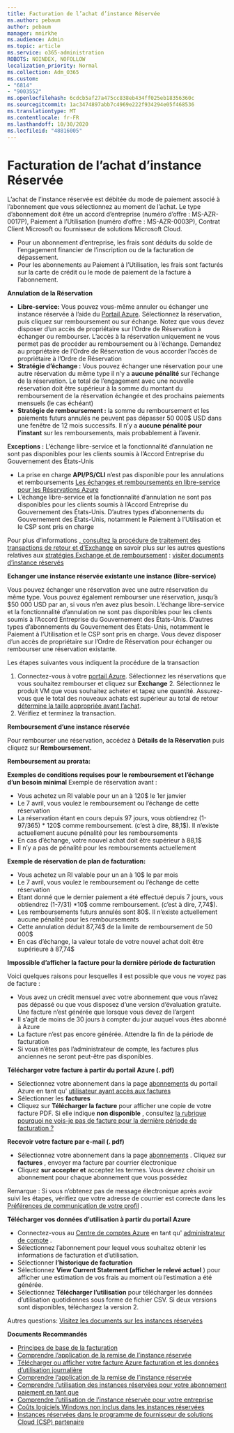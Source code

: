 ```yaml
---
title: Facturation de l’achat d’instance Réservée
ms.author: pebaum
author: pebaum
manager: mnirkhe
ms.audience: Admin
ms.topic: article
ms.service: o365-administration
ROBOTS: NOINDEX, NOFOLLOW
localization_priority: Normal
ms.collection: Adm_O365
ms.custom:
- "6814"
- "9003552"
ms.openlocfilehash: 6cdcb5af27a475cc838eb434ff025eb18356360c
ms.sourcegitcommit: 1ac3474897abb7c4969e222f934294e05f468536
ms.translationtype: MT
ms.contentlocale: fr-FR
ms.lasthandoff: 10/30/2020
ms.locfileid: "48816005"
---
```

# <a name="billing-for-reserved-instance-purchase"></a>Facturation de l’achat d’instance Réservée

L’achat de l’instance réservée est débitée du mode de paiement associé à l’abonnement que vous sélectionnez au moment de l’achat. Le type d’abonnement doit être un accord d’entreprise (numéro d’offre : MS-AZR-0017P), Paiement à l’Utilisation (numéro d’offre : MS-AZR-0003P), Contrat Client Microsoft ou fournisseur de solutions Microsoft Cloud.

- Pour un abonnement d’entreprise, les frais sont déduits du solde de l’engagement financier de l’inscription ou de la facturation de dépassement.
- Pour les abonnements au Paiement à l’Utilisation, les frais sont facturés sur la carte de crédit ou le mode de paiement de la facture à l’abonnement.

**Annulation de la Réservation**

- **Libre-service:** Vous pouvez vous-même annuler ou échanger une instance réservée à l’aide du [Portail Azure](https://portal.azure.com/#blade/Microsoft_Azure_Reservations/ReservationsBrowseBlade). Sélectionnez la réservation, puis cliquez sur remboursement ou sur échange. Notez que vous devez disposer d’un accès de propriétaire sur l’Ordre de Réservation à échanger ou rembourser. L’accès à la réservation uniquement ne vous permet pas de procéder au remboursement ou à l’échange. Demandez au propriétaire de l’Ordre de Réservation de vous accorder l’accès de propriétaire à l’Ordre de Réservation
- **Stratégie d’échange :** Vous pouvez échanger une réservation pour une autre réservation du même type il n’y a **aucune pénalité** sur l’échange de la réservation. Le total de l’engagement avec une nouvelle réservation doit être supérieur à la somme du montant du remboursement de la réservation échangée et des prochains paiements mensuels (le cas échéant)
- **Stratégie de remboursement :** la somme du remboursement et les paiements futurs annulés ne peuvent pas dépasser 50 000$ USD dans une fenêtre de 12 mois successifs. Il n’y a **aucune pénalité pour l’instant** sur les remboursements, mais probablement à l’avenir.

**Exceptions :** L’échange libre-service et la fonctionnalité d’annulation ne sont pas disponibles pour les clients soumis à l’Accord Entreprise du Gouvernement des États-Unis

- La prise en charge **API/PS/CLI** n’est pas disponible pour les annulations et remboursements [Les échanges et remboursements en libre-service pour les Réservations Azure](https://docs.microsoft.com/azure/cost-management-billing/reservations/exchange-and-refund-azure-reservations?WT.mc_id=Portal-Microsoft_Azure_Support)
- L’échange libre-service et la fonctionnalité d’annulation ne sont pas disponibles pour les clients soumis à l’Accord Entreprise du Gouvernement des États-Unis. D’autres types d’abonnements du Gouvernement des États-Unis, notamment le Paiement à l’Utilisation et le CSP sont pris en charge

Pour plus d’informations [, consultez la procédure de traitement des transactions de retour et d’Exchange](https://docs.microsoft.com/azure/billing/billing-azure-reservations-self-service-exchange-and-refund?WT.mc_id=Portal-Microsoft_Azure_Support#how-return-and-exchange-transactions-are-processed) en savoir plus sur les autres questions relatives aux [stratégies Exchange et de remboursement](https://docs.microsoft.com/azure/billing/billing-azure-reservations-self-service-exchange-and-refund?WT.mc_id=Portal-Microsoft_Azure_Support#exchange-policies) : [visiter documents d’instance réservés](https://docs.microsoft.com/azure/billing/billing-save-compute-costs-reservations?WT.mc_id=Portal-Microsoft_Azure_Support)

**Echanger une instance réservée existante une instance (libre-service)**

Vous pouvez échanger une réservation avec une autre réservation du même type. Vous pouvez également rembourser une réservation, jusqu’à $50 000 USD par an, si vous n’en avez plus besoin. L’échange libre-service et la fonctionnalité d’annulation ne sont pas disponibles pour les clients soumis à l’Accord Entreprise du Gouvernement des États-Unis. D’autres types d’abonnements du Gouvernement des États-Unis, notamment le Paiement à l’Utilisation et le CSP sont pris en charge. Vous devez disposer d’un accès de propriétaire sur l’Ordre de Réservation pour échanger ou rembourser une réservation existante.

Les étapes suivantes vous indiquent la procédure de la transaction

1. Connectez-vous à votre [portail Azure](https://portal.azure.com/#blade/Microsoft_Azure_Reservations/ReservationsBrowseBlade). Sélectionnez les réservations que vous souhaitez rembourser et cliquez sur **Exchange** 2. Sélectionnez le produit VM que vous souhaitez acheter et tapez une quantité. Assurez-vous que le total des nouveaux achats est supérieur au total de retour [détermine la taille appropriée avant l’achat](https://docs.microsoft.com/azure/virtual-machines/windows/prepay-reserved-vm-instances?WT.mc_id=Portal-Microsoft_Azure_Support#determine-the-right-vm-size-before-you-buy).
3. Vérifiez et terminez la transaction.

**Remboursement d’une instance réservée**

Pour rembourser une réservation, accédez à **Détails de la Réservation** puis cliquez sur **Remboursement.**

**Remboursement au prorata:**

**Exemples de conditions requises pour le remboursement et l’échange d’un besoin minimal** Exemple de réservation avant :

- Vous achetez un RI valable pour un an à 120$ le 1er janvier
- Le 7 avril, vous voulez le remboursement ou l’échange de cette réservation
- La réservation étant en cours depuis 97 jours, vous obtiendrez (1-97/365) * 120$ comme remboursement. (c’est à dire, 88,1$). Il n’existe actuellement aucune pénalité pour les remboursements
- En cas d’échange, votre nouvel achat doit être supérieur à 88,1$
- Il n’y a pas de pénalité pour les remboursements actuellement

**Exemple de réservation de plan de facturation:**

- Vous achetez un RI valable pour un an à 10$ le par mois
- Le 7 avril, vous voulez le remboursement ou l’échange de cette réservation
- Etant donné que le dernier paiement a été effectué depuis 7 jours, vous obtiendrez (1-7/31) *10$ comme remboursement. (c’est à dire, 7,74$).
- Les remboursements futurs annulés sont 80$. Il n’existe actuellement aucune pénalité pour les remboursements
- Cette annulation déduit 87,74$ de la limite de remboursement de 50 000$
- En cas d’échange, la valeur totale de votre nouvel achat doit être supérieure à 87,74$

**Impossible d’afficher la facture pour la dernière période de facturation**

Voici quelques raisons pour lesquelles il est possible que vous ne voyez pas de facture :

- Vous avez un crédit mensuel avec votre abonnement que vous n’avez pas dépassé ou que vous disposez d’une version d’évaluation gratuite. Une facture n’est générée que lorsque vous devez de l’argent
- Il s’agit de moins de 30 jours à compter du jour auquel vous êtes abonné à Azure
- La facture n’est pas encore générée. Attendre la fin de la période de facturation
- Si vous n’êtes pas l’administrateur de compte, les factures plus anciennes ne seront peut-être pas disponibles.

**Télécharger votre facture à partir du portail Azure (. pdf)**

- Sélectionnez votre abonnement dans la page [abonnements](https://portal.azure.com/#blade/Microsoft_Azure_Billing/SubscriptionsBlade) du portail Azure en tant qu' [utilisateur ayant accès aux factures](https://docs.microsoft.com/azure/billing/billing-manage-access?WT.mc_id=Portal-Microsoft_Azure_Support)
- Sélectionner les **factures**
- Cliquez sur **Télécharger la facture** pour afficher une copie de votre facture PDF. Si elle indique **non disponible** , consultez [la rubrique pourquoi ne vois-je pas de facture pour la dernière période de facturation ?](https://docs.microsoft.com/azure/billing/billing-download-azure-invoice-daily-usage-date?WT.mc_id=Portal-Microsoft_Azure_Support#noinvoice)

**Recevoir votre facture par e-mail (. pdf)**

- Sélectionnez votre abonnement dans la page [abonnements](https://portal.azure.com/#blade/Microsoft_Azure_Billing/SubscriptionsBlade) . Cliquez sur **factures** , envoyer ma facture par courrier électronique
- Cliquez **sur accepter et** acceptez les termes. Vous devrez choisir un abonnement pour chaque abonnement que vous possédez

Remarque : Si vous n’obtenez pas de message électronique après avoir suivi les étapes, vérifiez que votre adresse de courrier est correcte dans les [Préférences de communication de votre profil](https://account.windowsazure.com/profile) .

**Télécharger vos données d’utilisation à partir du portail Azure**

- Connectez-vous au [Centre de comptes Azure](https://account.windowsazure.com/Subscriptions) en tant qu' [administrateur de compte](https://docs.microsoft.com/azure/billing/billing-subscription-transfer?WT.mc_id=Portal-Microsoft_Azure_Support#whoisaa) .
- Sélectionnez l’abonnement pour lequel vous souhaitez obtenir les informations de facturation et d’utilisation.
- Sélectionner **l’historique de facturation**
- Sélectionnez **View Current Statement (afficher le relevé actuel** ) pour afficher une estimation de vos frais au moment où l’estimation a été générée.
- Sélectionnez **Télécharger l’utilisation** pour télécharger les données d’utilisation quotidiennes sous forme de fichier CSV. Si deux versions sont disponibles, téléchargez la version 2.

Autres questions: [Visitez les documents sur les instances réservées](https://docs.microsoft.com/azure/billing/billing-save-compute-costs-reservations?WT.mc_id=Portal-Microsoft_Azure_Support)

**Documents Recommandés**

- [Principes de base de la facturation](https://docs.microsoft.com/partner-center/billing-basics/?WT.mc_id=Portal-Microsoft_Azure_Support)
- [Comprendre l’application de la remise de l’instance réservée](https://docs.microsoft.com/azure/billing/billing-understand-vm-reservation-charges/?WT.mc_id=Portal-Microsoft_Azure_Support)
- [Télécharger ou afficher votre facture Azure facturation et les données d’utilisation journalière](https://docs.microsoft.com/azure/billing/billing-download-azure-invoice-daily-usage-date?WT.mc_id=Portal-Microsoft_Azure_Support)
- [Comprendre l’application de la remise de l’instance réservée](https://docs.microsoft.com/azure/billing/billing-understand-vm-reservation-charges/?WT.mc_id=Portal-Microsoft_Azure_Support)
- [Comprendre l’utilisation des instances réservées pour votre abonnement paiement en tant que](https://docs.microsoft.com/azure/billing/billing-understand-reserved-instance-usage/?WT.mc_id=Portal-Microsoft_Azure_Support)
- [Comprendre l’utilisation de l’instance réservée pour votre entreprise](https://docs.microsoft.com/azure/billing/billing-understand-reserved-instance-usage-ea/?WT.mc_id=Portal-Microsoft_Azure_Support)
- [Coûts logiciels Windows non inclus dans les instances réservées](https://docs.microsoft.com/azure/billing/billing-reserved-instance-windows-software-costs/?WT.mc_id=Portal-Microsoft_Azure_Support)
- [Instances réservées dans le programme de fournisseur de solutions Cloud (CSP) partenaire](https://docs.microsoft.com/partner-center/azure-reservations/?WT.mc_id=Portal-Microsoft_Azure_Support)